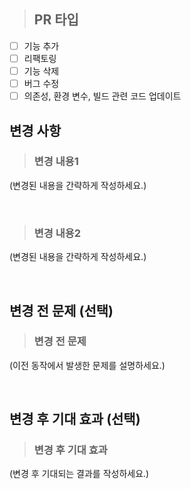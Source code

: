> ## PR 타입
- [ ] 기능 추가
- [ ] 리팩토링
- [ ] 기능 삭제
- [ ] 버그 수정
- [ ] 의존성, 환경 변수, 빌드 관련 코드 업데이트

## 변경 사항
> ### 변경 내용1
(변경된 내용을 간략하게 작성하세요.)

<br/>

> ### 변경 내용2
(변경된 내용을 간략하게 작성하세요.)

<br/>

## 변경 전 문제 (선택)
> ### 변경 전 문제
(이전 동작에서 발생한 문제를 설명하세요.)

<br/>

## 변경 후 기대 효과 (선택)
> ### 변경 후 기대 효과
(변경 후 기대되는 결과를 작성하세요.)
